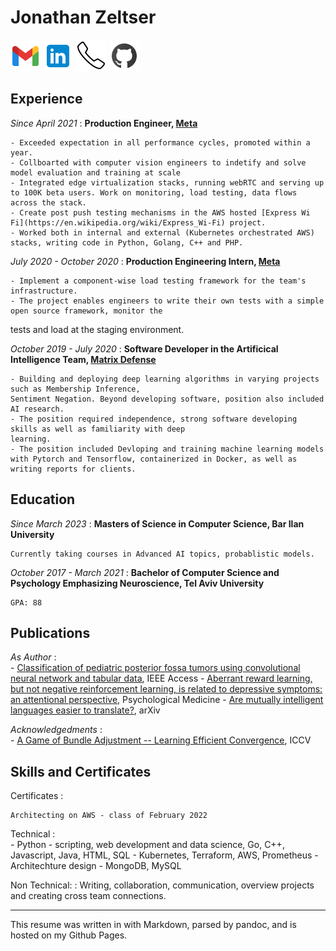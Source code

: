 Jonathan Zeltser
=========================


[ ![Tux, the Linux mascot](icons8-gmail-48.png)](mailto:zeltserj@gmail.com)     [![](icons8-linkedin-48.png)](https://www.linkedin.com/in/jonathan-zeltser-711169178/)   [![](icons8-phone-50.png)](tel:0522899644) [![](icons8-github-48.png)](https://github.com/Zeltserj)

Experience
--------------------

*Since April 2021*
:   **Production Engineer, [Meta](https://www.meta.com/)**

    - Exceeded expectation in all performance cycles, promoted within a year.
    - Collboarted with computer vision engineers to indetify and solve model evaluation and training at scale
    - Integrated edge virtualization stacks, running webRTC and serving up to 100K beta users. Work on monitoring, load testing, data flows across the stack.
    - Create post push testing mechanisms in the AWS hosted [Express Wi Fi](https://en.wikipedia.org/wiki/Express_Wi-Fi) project. 
    - Worked both in internal and external (Kubernetes orchestrated AWS) stacks, writing code in Python, Golang, C++ and PHP.

*July 2020 - October 2020*
:   **Production Engineering Intern, [Meta](https://www.meta.com/)**

    - Implement a component-wise load testing framework for the team's infrastructure.
    - The project enables engineers to write their own tests with a simple open source framework, monitor the
tests and load at the staging environment.

*October 2019 - July 2020*
:   **Software Developer in the Artificical Intelligence Team, [Matrix Defense](https://www.matrix-globalservices.com/defense/)** 

    - Building and deploying deep learning algorithms in varying projects such as Membership Inference,
    Sentiment Negation. Beyond developing software, position also included AI research.
    - The position required independence, strong software developing skills as well as familiarity with deep
    learning.
    - The position included Devloping and training machine learning models with Pytorch and Tensorflow, containerized in Docker, as well as writing reports for clients.

Education
----------------------------------

*Since March 2023*
:   **Masters of Science in Computer Science, Bar Ilan University**

    Currently taking courses in Advanced AI topics, probablistic models.

*October 2017 - March 2021*
:   **Bachelor of Computer Science and Psychology Emphasizing Neuroscience, Tel Aviv University**

    GPA: 88

Publications
---------

*As Author*
:   
    - [Classification of pediatric posterior fossa tumors using convolutional neural network and tabular data](https://ieeexplore.ieee.org/document/9446147), IEEE Access
    - [Aberrant reward learning, but not negative reinforcement learning, is related to depressive symptoms: an attentional perspective](https://pubmed.ncbi.nlm.nih.gov/37642177/),  Psychological Medicine
    - [Are mutually intelligent languages easier to translate?](https://arxiv.org/abs/2201.13072), arXiv


*Acknowledgedments*
:   
    - [A Game of Bundle Adjustment -- Learning Efficient Convergence](https://www.researchgate.net/publication/373437779_A_Game_of_Bundle_Adjustment_--_Learning_Efficient_Convergence), ICCV




Skills and Certificates
------------------------
Certificates
: 

    Architecting on AWS - class of February 2022

Technical
:   
    - Python - scripting, web development and data science, Go, C++, Javascript, Java, HTML, SQL
    - Kubernetes, Terraform, AWS, Prometheus
    - Architechture design
    - MongoDB, MySQL

Non Technical:
:  Writing, collaboration, communication, overview projects and creating cross team connections.

----

This resume was written in with Markdown, parsed by pandoc, and is hosted on my Github Pages.
